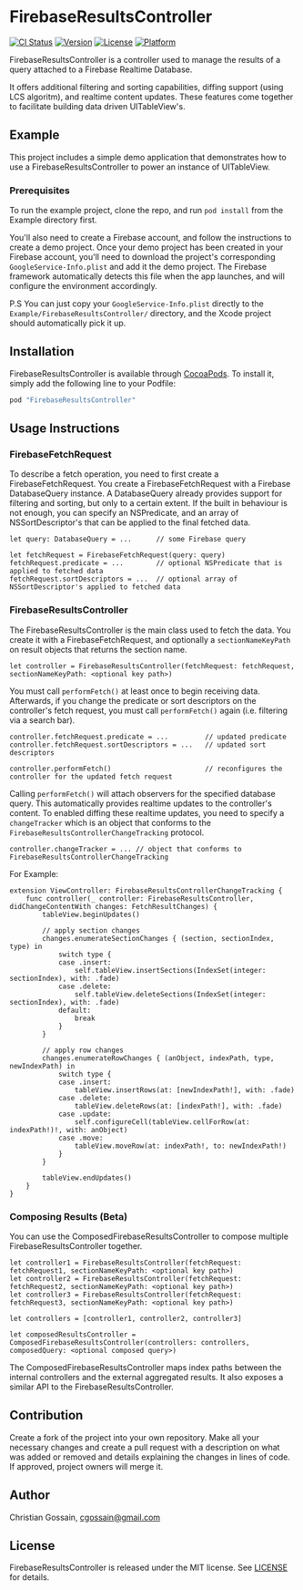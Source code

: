 # FirebaseResultsController
[![CI Status](http://img.shields.io/travis/cgossain@gmail.com/FirebaseResultsController.svg?style=flat)](https://travis-ci.org/cgossain@gmail.com/FirebaseResultsController)
[![Version](https://img.shields.io/cocoapods/v/FirebaseResultsController.svg?style=flat)](http://cocoapods.org/pods/FirebaseResultsController)
[![License](https://img.shields.io/cocoapods/l/FirebaseResultsController.svg?style=flat)](http://cocoapods.org/pods/FirebaseResultsController)
[![Platform](https://img.shields.io/cocoapods/p/FirebaseResultsController.svg?style=flat)](http://cocoapods.org/pods/FirebaseResultsController)

FirebaseResultsController is a controller used to manage the results of a query attached to a Firebase Realtime Database.

It offers additional filtering and sorting capabilities, diffing support (using LCS algoritm), and realtime content updates. These features come together to facilitate building data driven UITableView's.

## Example

This project includes a simple demo application that demonstrates how to use a FirebaseResultsController to power an instance of UITableView.

### Prerequisites

To run the example project, clone the repo, and run `pod install` from the Example directory first.

You'll also need to create a Firebase account, and follow the instructions to create a demo project. Once your demo project has been created in your Firebase account, you'll need to download the project's corresponding `GoogleService-Info.plist` and add it the demo project. The Firebase framework automatically detects this file when the app launches, and will configure the environment accordingly.

P.S You can just copy your `GoogleService-Info.plist` directly to the `Example/FirebaseResultsController/` directory, and the Xcode project should automatically pick it up.

## Installation

FirebaseResultsController is available through [CocoaPods](http://cocoapods.org). To install
it, simply add the following line to your Podfile:

```ruby
pod "FirebaseResultsController"
```

## Usage Instructions

### FirebaseFetchRequest
To describe a fetch operation, you need to first create a FirebaseFetchRequest. You create a FirebaseFetchRequest with a Firebase DatabaseQuery instance. A DatabaseQuery already provides support for filtering and sorting, but only to a certain extent. If the built in behaviour is not enough, you can specify an NSPredicate, and an array of NSSortDescriptor's that can be applied to the final fetched data.

```
let query: DatabaseQuery = ...      // some Firebase query

let fetchRequest = FirebaseFetchRequest(query: query)
fetchRequest.predicate = ...        // optional NSPredicate that is applied to fetched data
fetchRequest.sortDescriptors = ...  // optional array of NSSortDescriptor's applied to fetched data
```

### FirebaseResultsController
The FirebaseResultsController is the main class used to fetch the data. You create it with a FirebaseFetchRequest, and optionally a `sectionNameKeyPath` on result objects that returns the section name.

```
let controller = FirebaseResultsController(fetchRequest: fetchRequest, sectionNameKeyPath: <optional key path>)
```

You must call `performFetch()` at least once to begin receiving data. Afterwards, if you change the predicate or sort descriptors on the controller's fetch request, you must call `performFetch()` again (i.e. filtering via a search bar).
```
controller.fetchRequest.predicate = ...         // updated predicate
controller.fetchRequest.sortDescriptors = ...   // updated sort descriptors

controller.performFetch()                       // reconfigures the controller for the updated fetch request
```

Calling `performFetch()` will attach observers for the specified database query. This automatically provides realtime updates to the controller's content. To enabled diffing these realtime updates, you need to specify a `changeTracker` which is an object that conforms to the `FirebaseResultsControllerChangeTracking` protocol.
```
controller.changeTracker = ... // object that conforms to FirebaseResultsControllerChangeTracking
```

For Example:
```
extension ViewController: FirebaseResultsControllerChangeTracking {
    func controller(_ controller: FirebaseResultsController, didChangeContentWith changes: FetchResultChanges) {
        tableView.beginUpdates()

        // apply section changes
        changes.enumerateSectionChanges { (section, sectionIndex, type) in
            switch type {
            case .insert:
                self.tableView.insertSections(IndexSet(integer: sectionIndex), with: .fade)
            case .delete:
                self.tableView.deleteSections(IndexSet(integer: sectionIndex), with: .fade)
            default:
                break
            }
        }

        // apply row changes
        changes.enumerateRowChanges { (anObject, indexPath, type, newIndexPath) in
            switch type {
            case .insert:
                tableView.insertRows(at: [newIndexPath!], with: .fade)
            case .delete:
                tableView.deleteRows(at: [indexPath!], with: .fade)
            case .update:
                self.configureCell(tableView.cellForRow(at: indexPath!)!, with: anObject)
            case .move:
                tableView.moveRow(at: indexPath!, to: newIndexPath!)
            }
        }

        tableView.endUpdates()
    }
}
```

### Composing Results (Beta)
You can use the ComposedFirebaseResultsController to compose multiple FirebaseResultsController together.
```
let controller1 = FirebaseResultsController(fetchRequest: fetchRequest1, sectionNameKeyPath: <optional key path>)
let controller2 = FirebaseResultsController(fetchRequest: fetchRequest2, sectionNameKeyPath: <optional key path>)
let controller3 = FirebaseResultsController(fetchRequest: fetchRequest3, sectionNameKeyPath: <optional key path>)

let controllers = [controller1, controller2, controller3]

let composedResultsController = ComposedFirebaseResultsController(controllers: controllers, composedQuery: <optional composed query>)
```

The ComposedFirebaseResultsController maps index paths between the internal controllers and the external aggregated results. It also exposes a similar API to the FirebaseResultsController.


## Contribution

Create a fork of the project into your own repository. Make all your necessary changes and create a pull request with a description on what was added or removed and details explaining the changes in lines of code. If approved, project owners will merge it.


## Author

Christian Gossain, cgossain@gmail.com

## License

FirebaseResultsController is released under the MIT license. See [LICENSE](https://github.com/cgossain/FirebaseResultsController/blob/master/LICENSE) for details.
